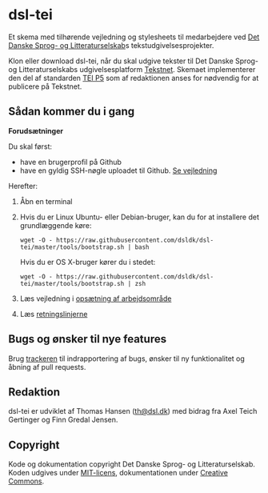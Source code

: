 # dsl-tei

Et skema med tilhørende vejledning og stylesheets til medarbejdere ved [Det
Danske Sprog- og Litteraturselskab](https://dsl.dk/)s tekstudgivelsesprojekter.

Klon eller download dsl-tei, når du skal udgive tekster til Det Danske Sprog- og
Litteraturselskabs udgivelsesplatform [Tekstnet](https://text.dsl.dk/). Skemaet
implementerer den del af standarden [TEI P5](https://tei-c.org/release/doc/tei-p5-doc/en/html/index.html) som af
redaktionen anses for nødvendig for at publicere på Tekstnet.

## Sådan kommer du i gang

__Forudsætninger__

Du skal først:

- have en brugerprofil på Github
- have en gyldig SSH-nøgle uploadet til Github. [Se
  vejledning](https://docs.github.com/en/authentication/connecting-to-github-with-ssh/generating-a-new-ssh-key-and-adding-it-to-the-ssh-agent#generating-a-new-ssh-key)

Herefter:

1. Åbn en terminal
2. Hvis du er Linux Ubuntu- eller Debian-bruger, kan du for at installere det
   grundlæggende køre:
   
   ```
   wget -O - https://raw.githubusercontent.com/dsldk/dsl-tei/master/tools/bootstrap.sh | bash
   ```
   Hvis du er OS X-bruger kører du i stedet:

   ```
   wget -O - https://raw.githubusercontent.com/dsldk/dsl-tei/master/tools/bootstrap.sh | zsh
   ```

3. Læs vejledning i [opsætning af arbejdsområde](docs/up-and-running.md)
4. Læs [retningslinjerne](docs/dsl-tei.md)


## Bugs og ønsker til nye features

Brug [trackeren](https://github.com/dsldk/dsl-tei/issues) til indrapportering af
bugs, ønsker til ny funktionalitet og åbning af pull requests.


## Redaktion

dsl-tei er udviklet af Thomas Hansen (th@dsl.dk) med bidrag fra Axel Teich
Gertinger og Finn Gredal Jensen.


## Copyright

Kode og dokumentation copyright Det Danske Sprog- og Litteraturselskab.  Koden
udgives under [MIT-licens](https://github.com/dsldk/dsl-tei/blob/master/LICENSE.md),
dokumentationen under [Creative Commons](https://creativecommons.org/licenses/by/4.0/).

<!--

I dette repositorium, <https://github.com/dsldk/dsl-tei>, findes materiale til 
brug i udarbejdelse af udgivelser i Det Danske Sprog- og Litteraturselskab, DSL.

* `css/` -- stylesheets som benyttes til visning af HTML-dokumenter, som
  befinder sig html-mappen
* `doc/` -- dokumentation af opmærkningspraksis og udgivelsesprincipper
* `html/` -- HTML-dokumenter som er resultat af transformation af
  XML-dokumenter vha. de XSLT-stylesheets som befinder sig i xslt-mappen
* `rnc/` -- RELAX NG-skema til validering af dokumenter som overholder
  dsl-tei
* `xml/` -- her findes eksempel-dokumenter, som demonstrerer, hvordan
tekster kan opmærkes efter retningslinjer, der er beskrevet i
[Retningslinjerne](https://github.com/dsldk/dsl-tei/blob/master/doc/dsl-tei.md)
* `xslt/` -- stylesheets til transformation af XML-dokumenter der
  validerer med skemaet

  -->
